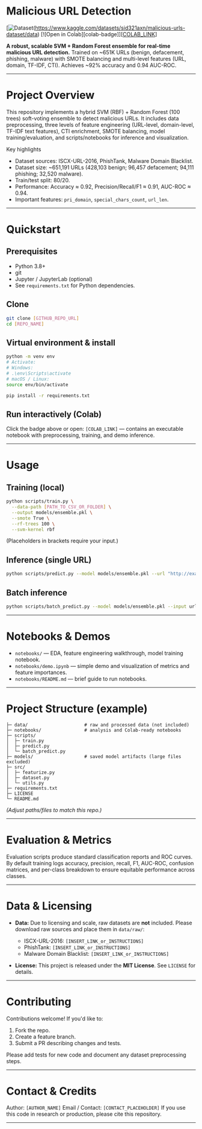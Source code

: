# Malicious URL Detection

[![Dataset](https://img.shields.io/badge/Google%20Drive-Dataset-blue)(https://www.kaggle.com/datasets/sid321axn/malicious-urls-dataset/data) \[![Open in Colab][colab-badge]]\[[COLAB\_LINK](https://colab.research.google.com/drive/1kSgwDW8XVo6Gi86HGjHM6YCaWaGk_VBM?usp=sharing)]

**A robust, scalable SVM + Random Forest ensemble for real-time malicious URL detection.** Trained on \~651K URLs (benign, defacement, phishing, malware) with SMOTE balancing and multi-level features (URL, domain, TF-IDF, CTI). Achieves \~92% accuracy and 0.94 AUC-ROC.

---

# Project Overview

This repository implements a hybrid SVM (RBF) + Random Forest (100 trees) soft-voting ensemble to detect malicious URLs. It includes data preprocessing, three levels of feature engineering (URL-level, domain-level, TF-IDF text features), CTI enrichment, SMOTE balancing, model training/evaluation, and scripts/notebooks for inference and visualization.

Key highlights

* Dataset sources: ISCX-URL-2016, PhishTank, Malware Domain Blacklist.
* Dataset size: \~651,191 URLs (428,103 benign; 96,457 defacement; 94,111 phishing; 32,520 malware).
* Train/test split: 80/20.
* Performance: Accuracy ≈ 0.92, Precision/Recall/F1 ≈ 0.91, AUC-ROC ≈ 0.94.
* Important features: `pri_domain`, `special_chars_count`, `url_len`.

---

# Quickstart

## Prerequisites

* Python 3.8+
* git
* Jupyter / JupyterLab (optional)
* See `requirements.txt` for Python dependencies.

## Clone

```bash
git clone [GITHUB_REPO_URL]
cd [REPO_NAME]
```

## Virtual environment & install

```bash
python -m venv env
# Activate:
# Windows:
# .\env\Scripts\activate
# macOS / Linux:
source env/bin/activate

pip install -r requirements.txt
```

## Run interactively (Colab)

Click the badge above or open:
`[COLAB_LINK]` — contains an executable notebook with preprocessing, training, and demo inference.

---

# Usage

## Training (local)

```bash
python scripts/train.py \
  --data-path [PATH_TO_CSV_OR_FOLDER] \
  --output models/ensemble.pkl \
  --smote True \
  --rf-trees 100 \
  --svm-kernel rbf
```

(Placeholders in brackets require your input.)

## Inference (single URL)

```bash
python scripts/predict.py --model models/ensemble.pkl --url "http://example.com/login"
```

## Batch inference

```bash
python scripts/batch_predict.py --model models/ensemble.pkl --input urls_to_score.csv --output predictions.csv
```

---

# Notebooks & Demos

* `notebooks/` — EDA, feature engineering walkthrough, model training notebook.
* `notebooks/demo.ipynb` — simple demo and visualization of metrics and feature importances.
* `notebooks/README.md` — brief guide to run notebooks.

---

# Project Structure (example)

```
├─ data/                     # raw and processed data (not included)
├─ notebooks/                # analysis and Colab-ready notebooks
├─ scripts/
│  ├─ train.py
│  ├─ predict.py
│  └─ batch_predict.py
├─ models/                   # saved model artifacts (large files excluded)
├─ src/
│  ├─ featurize.py
│  ├─ dataset.py
│  └─ utils.py
├─ requirements.txt
├─ LICENSE
└─ README.md
```

*(Adjust paths/files to match this repo.)*

---

# Evaluation & Metrics

Evaluation scripts produce standard classification reports and ROC curves. By default training logs accuracy, precision, recall, F1, AUC-ROC, confusion matrices, and per-class breakdown to ensure equitable performance across classes.

---

# Data & Licensing

* **Data:** Due to licensing and scale, raw datasets are **not** included. Please download raw sources and place them in `data/raw/`:

  * ISCX-URL-2016: `[INSERT_LINK_or_INSTRUCTIONS]`
  * PhishTank: `[INSERT_LINK_or_INSTRUCTIONS]`
  * Malware Domain Blacklist: `[INSERT_LINK_or_INSTRUCTIONS]`

* **License:** This project is released under the **MIT License**. See `LICENSE` for details.

---

# Contributing

Contributions welcome! If you'd like to:

1. Fork the repo.
2. Create a feature branch.
3. Submit a PR describing changes and tests.

Please add tests for new code and document any dataset preprocessing steps.

---

# Contact & Credits

Author: `[AUTHOR_NAME]`
Email / Contact: `[CONTACT_PLACEHOLDER]`
If you use this code in research or production, please cite this repository.

---

